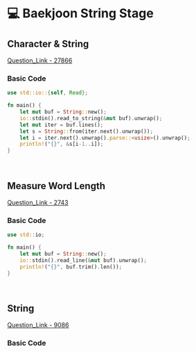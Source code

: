 # 💻 Baekjoon String Stage

## Character & String

[Question_Link - 27866](https://www.acmicpc.net/problem/27866)

### Basic Code

```rust
use std::io::{self, Read};

fn main() {
    let mut buf = String::new();
    io::stdin().read_to_string(&mut buf).unwrap();
    let mut iter = buf.lines();
    let s = String::from(iter.next().unwrap());
    let i = iter.next().unwrap().parse::<usize>().unwrap();
    println!("{}", &s[i-1..i]);
}
```

<br>

## Measure Word Length

[Question_Link - 2743](https://www.acmicpc.net/problem/2743)

### Basic Code

```rust
use std::io;

fn main() {
    let mut buf = String::new();
    io::stdin().read_line(&mut buf).unwrap();
    println!("{}", buf.trim().len());
}
```

<br>

## String

[Question_Link - 9086](https://www.acmicpc.net/problem/9086)

### Basic Code

```rust

```